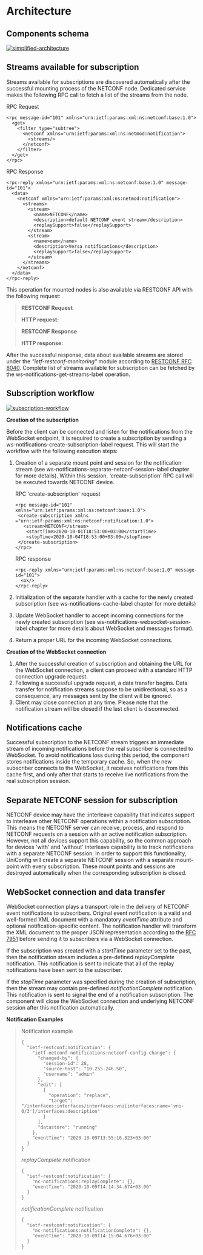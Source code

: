 Architecture
============

Components schema
-----------------

[![simplified-architecture](simplified-architecture.svg)](simplified-architecture.svg)

Streams available for subscription
----------------------------------

Streams available for subscriptions are discovered automatically after
the successful mounting process of the NETCONF node. Dedicated service
makes the following RPC call to fetch a list of the streams from the
node.

RPC Request

``` {.sourceCode .guess}
<rpc message-id="101" xmlns="urn:ietf:params:xml:ns:netconf:base:1.0">
  <get>
    <filter type="subtree">
      <netconf xmlns="urn:ietf:params:xml:ns:netmod:notification">
        <streams/>
      </netconf>
    </filter>
  </get>
</rpc>
```

RPC Response

``` {.sourceCode .guess}
<rpc-reply xmlns="urn:ietf:params:xml:ns:netconf:base:1.0" message-id="101">
  <data>
    <netconf xmlns="urn:ietf:params:xml:ns:netmod:notification">
      <streams>
        <stream>
          <name>NETCONF</name>
          <description>default NETCONF event stream</description>
          <replaySupport>false</replaySupport>
        </stream>
        <stream>
          <name>oam</name>
          <description>Versa notifications</description>
          <replaySupport>false</replaySupport>
        </stream>
      </streams>
    </netconf>
  </data>
</rpc-reply>
```

This operation for mounted nodes is also available via RESTCONF API with
the following request:

> **RESTCONF Request**
>
> **HTTP request:**

> **RESTCONF Response**
>
> **HTTP response:**

After the successful response, data about available streams are stored
under the *"ietf-restconf-monitoring"* module according to [RESTCONF RFC
8040](https://tools.ietf.org/html/rfc8040). Complete list of streams
available for subscription can be fetched by the
ws-notifications-get-streams-label operation.

Subscription workflow
---------------------

[![subscription-workflow](subscription-workflow.svg)](subscription-workflow.svg)

**Creation of the subscription**

Before the client can be connected and listen for the notifications from
the WebSocket endpoint, it is required to create a subscription by
sending a ws-notifications-create-subscription-label request. This will
start the workflow with the following execution steps:

1.  Creation of a separate mount point and session for the notification
    stream (see ws-notifications-separate-netconf-session-label chapter
    for more details). Within this session, 'create-subscription' RPC
    call will be executed towards NETCONF device.

    RPC 'create-subscription' request

    ``` {.sourceCode .guess}
    <rpc message-id="101" xmlns="urn:ietf:params:xml:ns:netconf:base:1.0">
     <create-subscription xmlns ="urn:ietf:params:xml:ns:netconf:notification:1.0">
       <stream>NETCONF</stream>
        <startTime>2020-10-01T18:53:00+03:00</startTime>
        <stopTime>2020-10-04T18:53:00+03:00</stopTime>
     </create-subscription>
    </rpc>
    ```

    RPC response

    ``` {.sourceCode .guess}
    <rpc-reply xmlns="urn:ietf:params:xml:ns:netconf:base:1.0" message-id="101">
      <ok/>
    </rpc-reply>
    ```

2.  Initialization of the separate handler with a cache for the newly
    created subscription (see ws-notifications-cache-label chapter for
    more details)
3.  Update WebSocket handler to accept incoming connections for the
    newly created subscription (see
    ws-notifications-websocket-session-label chapter for more details
    about WebSocket and messages format).
4.  Return a proper URL for the incoming WebSocket connections.

**Creation of the WebSocket connection**

1.  After the successful creation of subscription and obtaining the URL
    for the WebSocket connection, a client can proceed with a standard
    HTTP connection upgrade request.
2.  Following a successful upgrade request, a data transfer begins. Data
    transfer for notification streams suppose to be unidirectional, so
    as a consequence, any messages sent by the client will be ignored.
3.  Client may close connection at any time. Please note that the
    notification stream will be closed if the last client is
    disconnected.

Notifications cache
-------------------

Successful subscription to the NETCONF stream triggers an immediate
stream of incoming notifications before the real subscriber is connected
to WebSocket. To avoid notifications loss during this period, the
component stores notifications inside the temporary cache. So, when the
new subscriber connects to the WebSocket, it receives notifications from
this cache first, and only after that starts to receive live
notifications from the real subscription session.

Separate NETCONF session for subscription
-----------------------------------------

NETCONF device may have the :interleave capability that indicates
support to interleave other NETCONF operations within a notification
subscription. This means the NETCONF server can receive, process, and
respond to NETCONF requests on a session with an active notification
subscription. However, not all devices support this capability, so the
common approach for devices 'with' and 'without' interleave capability
is to track notifications with a separate NETCONF session. In order to
support this functionality, UniConfig will create a separate NETCONF
session with a separate mount-point with every subscription. These mount
points and sessions are destroyed automatically when the corresponding
subscription is closed.

WebSocket connection and data transfer
--------------------------------------

WebSocket connection plays a transport role in the delivery of NETCONF
event notifications to subscribers. Original event notification is a
valid and well-formed XML document with a mandatory *eventTime*
attribute and optional notification-specific content. The notification
handler will transform the XML document to the proper JSON
representation according to the [RFC
7951](https://tools.ietf.org/html/rfc7951) before sending it to
subscribers via a WebSocket connection.

If the subscription was created with a *startTime* parameter set to the
past, then the notification stream includes a pre-defined
*replayComplete* notification. This notification is sent to indicate
that all of the replay notifications have been sent to the subscriber.

If the *stopTime* parameter was specified during the creation of
subscription, then the stream may contain pre-defined
*notificationComplete* notification. This notification is sent to signal
the end of a notification subscription. The component will close the
WebSocket connection and underlying NETCONF session after this
notification automatically.

**Notification Examples**

> Notification example
>
> ``` {.sourceCode .json}
> {
>   "ietf-restconf:notification": {
>     "ietf-netconf-notifications:netconf-config-change": {
>       "changed-by": {
>         "session-id": 28,
>         "source-host": "10.255.246.50",
>         "username": "admin"
>       },
>       "edit": [
>         {
>           "operation": "replace",
>           "target": "/interfaces:interfaces/interfaces:vni[interfaces:name='vni-0/3']/interfaces:description"
>         }
>       ],
>       "datastore": "running"
>     },
>     "eventTime": "2020-10-09T13:55:16.823+03:00"
>   }
> }
> ```
>
> *replayComplete* notification
>
> ``` {.sourceCode .json}
> {
>   "ietf-restconf:notification": {
>     "nc-notifications:replayComplete": {},
>     "eventTime": "2020-10-09T14:14:34.674+03:00"
>   }
> }
> ```
>
> *notificationComplete* notification
>
> ``` {.sourceCode .json}
> {
>   "ietf-restconf:notification": {
>     "nc-notifications:notificationComplete": {},
>     "eventTime": "2020-10-09T14:15:04.676+03:00"
>   }
> }
> ```
